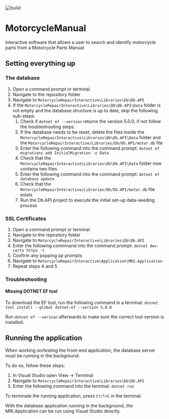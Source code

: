 ![build](https://github.com/DicksHalfwayInnTeam/MotorcycleManual/workflows/.NET/badge.svg)

# MotorcycleManual
Interactive software that allows a user to search and identify motorcycle parts from a Motorcycle Parts Manual

## Setting everything up

### The database

1. Open a command prompt or terminal
2. Navigate to the repository folder
3. Navigate to `MotorcycleRepairInteractive\Libraries\Db\Db.API`
4. If the `MotorcycleRepairInteractive\Libraries\Db\Db.API\Data` folder is not empty and the database structure is up to date, skip the following sub-steps:
   1. Check if `dotnet ef --version` returns the version 5.0.0, if not follow the troubleshooting steps.
   2. If the database needs to be reset, delete the files inside the `MotorcycleRepairInteractive\Libraries\Db\Db.API\Data` folder and the `MotorcycleRepairInteractive/Libraries/Db/Db.API/motor.db` file
   3. Enter the following command into the command prompt: `dotnet ef migrations add InitialMigration -o Data`
   4. Check that the `MotorcycleRepairInteractive\Libraries\Db\Db.API\Data` folder now contains two files
   5. Enter the following command into the command prompt: `dotnet ef database update`
   6. Check that the `MotorcycleRepairInteractive/Libraries/Db/Db.API/motor.db` file exists
   7. Run the Db.API project to execute the initial set-up data-seeding process
   
### SSL Certificates

1. Open a command prompt or terminal
2. Navigate to the repository folder
3. Navigate to `MotorcycleRepairInteractive\Libraries\Db\Db.API`
4. Enter the following commnand into the command prompt: `dotnet dev-certs https -t`
5. Confirm any popping up prompts
6. Navigate to `MotorcycleRepairInteractive\Application\MRI.Application`
7. Repeat steps 4 and 5

### Troubleshooting

#### Missing DOTNET EF tool

To download the EF tool, run the following command in a terminal: `dotnet tool install --global dotnet-ef --version 5.0.0`

Run `dotnet ef --version` afterwards to make sure the correct tool version is installed.

## Running the application

When working on/testing the front-end application, the database server must be running in the background.

To do so, follow these steps:

1. In Visual Studio open View -> Terminal
2. Navigate to `MotorcycleRepairInteractive\Libraries\Db\Db.API`
3. Enter the following command into the terminal: `dotnet run`

To terminate the running application, press `Ctrl+C` in the terminal.

With the database application running in the background, the MRI.Application can be run using Visual Studio directly.
